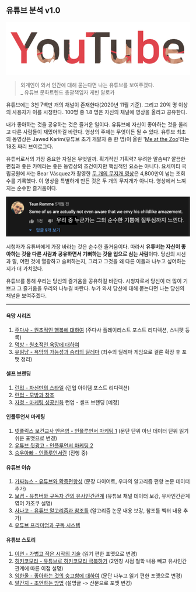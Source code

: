## 유튜브 분석 v1.0

![Youtube_logo](./images/youtube_logo.png)

>  외계인이 와서 인간에 대해 묻는다면 나는 유튜브를 보여주겠다. <br>_ 유튜브 문화트렌드 총괄책임자 케빈 알로카

유튜브에는 3천 7백만 개의 채널이 존재한다(2020년 11월 기준).
그리고 20억 명 이상의 사용자가 이를 시청한다.
100명 중 1.8 명은 자신의 채널에 영상을 올리고 공유한다.

내가 좋아하는 것을 공유하는 것은 즐거운 일이다.
유튜브에 자신이 좋아하는 것을 올리고 다른 사람들이 재밌어하길 바란다.
영상의 주제는 무엇이든 될 수 있다. 유튜브 최초의 동영상은 Jawed Karim(유튜브 초기 개발자 중 한 명)이 올린 '[Me at the Zoo](https://www.youtube.com/watch?v=jNQXAC9IVRw)'라는 18초 짜리 브이로그다.

유튜버로서의 가장 중요한 자질은 무엇일까.
획기적인 기획력? 유려한 말솜씨?
깔끔한 편집과 좋은 카메라는 좋은 동영상의 조건이지만 핵심적인 요소는 아니다.
요세미티 국립공원에 사는 Bear Vásquez가 촬영한 [두 개의 무지개 영상](https://www.youtube.com/watch?v=OQSNhk5ICTI)은 4,800만이 넘는 조회수를 기록했다. 이 영상을 특별하게 만든 것은 두 개의 무지개가 아니다.
영상에서 느껴지는 순수한 즐거움이다.

![comment_on_rainbow_video](./images/comment.png)

시청자가 유튜버에게 가장 바라는 것은 순수한 즐거움이다.
따라서 **유튜버는 자신이 좋아하는 것을 다른 사람과 공유하면서 기뻐하는 것을 업으로 삼는 사람**이다.
당신의 시선과 말, 어떤 것에 열광하고 슬퍼하는지, 그리고 그것을 왜 다른 이들과 나누고 싶어하는 지가 더 가치있다. 

유튜브를 통해 우리는 당신의 즐거움을 공유하길 바란다.
시청자로서 당신이 더 많이 기쁘고 그 즐거움을 우리와 나누길 바란다.
누가 와서 당신에 대해 묻는다면 나는 당신의 채널을 보여주겠다. 

***
#### 욕망 시리즈
1. [주다사 - 원초적인 행복에 대하여](https://desarraigado.tistory.com/115)
(주다사 플레이리스트 포스트 리디렉션, 스니펫 등록)
2. [먹방 - 원초적인 욕망에 대하여](https://desarraigado.tistory.com/136)
3. [유읽남 - 욕망의 가능성과 승리의 딜레마](https://desarraigado.tistory.com/105)
(죄수의 딜레마 게임으로 결론 확장 후 포맷 정리)

#### 셀프 브랜딩
1. [런업 - 자신만의 스타일](https://desarraigado.tistory.com/101)
(런업 아이템 포스트 리디렉션)
2. [런업 - 모방과 창조](https://desarraigado.tistory.com/122)
3. [자청 - 마케팅 성공신화](https://desarraigado.tistory.com/92?)
런업 - 셀프 브랜딩 [예정]

#### 인플루언서 마케팅
1. [넷플릭스 보건교사 안은영 - 인플루언서 마케팅 1](https://desarraigado.tistory.com/139)
(문단 단위 아닌 데이터 단위 읽기 쉬운 포맷으로 변경)
2. [유튜브 뒷광고 - 인플루언서 마케팅 2](https://desarraigado.tistory.com/141)
3. [승우아빠 - 인플루언서란](https://desarraigado.tistory.com/138)
(진행 중)

#### 유튜브 이슈
1. [가짜뉴스 - 유튜브와 확증편향성](https://desarraigado.tistory.com/100)
(문장 다이어트, 우파의 알고리즘 편향 논문 데이터 추가)
2. [보겸 - 유튜버와 구독자 간의 유사인간관계](https://desarraigado.tistory.com/108)
(유튜브 채널 데이터 보강, 유사인간관계 엮어 가조쿠 설명)
3. [사나고 - 유튜브 알고리즘과 참조틀](https://desarraigado.tistory.com/133)
(알고리즘 논문 내용 보강, 참조틀 벡터 내용 추가)
4. [유튜브 프리미엄과 구독 시스템](https://desarraigado.tistory.com/82)

#### 유튜브 스토리
1. [이연 - 가볍고 작은 시작의 기술](https://desarraigado.tistory.com/102)
(읽기 편한 포맷으로 변경)
2. [히키코모리 - 유튜브로 히키코모리 극복하기](https://desarraigado.tistory.com/128)
(2인칭 시점 철학 내용 빼고 유사인간관계에 따른 이점 설명)
3. [임한올 - 좋아하는 것의 숭고함에 대하여](https://desarraigado.tistory.com/110)
(문단 나누고 읽기 편한 포맷으로 변경)
4. [알간지 - 조언하는 방법](https://desarraigado.tistory.com/114)
(설명글 -> 산문으로 포맷 변경)